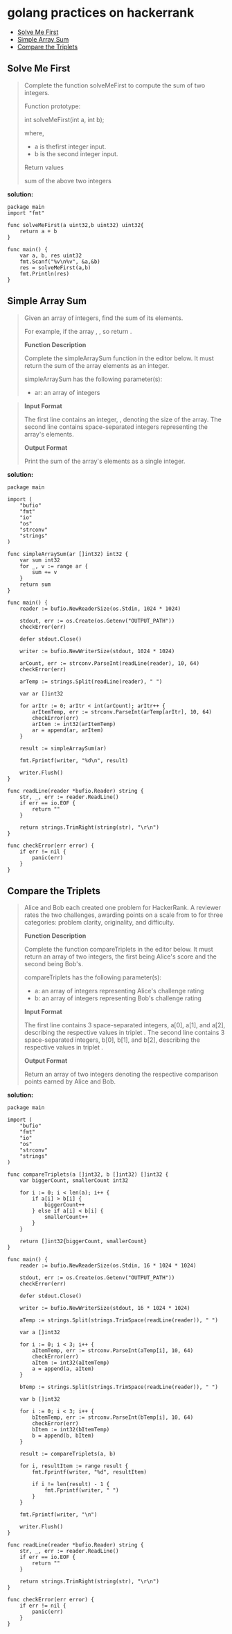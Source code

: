 
# golang practices on hackerrank

- [Solve Me First](#solve-me-first)
- [Simple Array Sum](#simple-array-sum)
- [Compare the Triplets](#compare-the-triplets)

## Solve Me First

> Complete the function solveMeFirst to compute the sum of two integers.
> 
> Function prototype:
>
> int solveMeFirst(int a, int b);
>
> where,
> - a is thefirst integer input.
> - b is the second integer input.
> 
> Return values
>
> sum of the above two integers

**solution:**

```golang
package main
import "fmt"

func solveMeFirst(a uint32,b uint32) uint32{
    return a + b
}

func main() {
    var a, b, res uint32
    fmt.Scanf("%v\n%v", &a,&b)
    res = solveMeFirst(a,b)
    fmt.Println(res)
}
```

## Simple Array Sum
> Given an array of integers, find the sum of its elements.
>
> For example, if the array , , so return .
>
> **Function Description**
>
> Complete the simpleArraySum function in the editor below. It must return the sum of the array elements as an integer.
>
> simpleArraySum has the following parameter(s):
> 
> - ar: an array of integers

> **Input Format**
>
> The first line contains an integer, , denoting the size of the array. 
> The second line contains  space-separated integers representing the array's elements.
>
> **Output Format**
>
> Print the sum of the array's elements as a single integer.

**solution:**
```golang
package main

import (
    "bufio"
    "fmt"
    "io"
    "os"
    "strconv"
    "strings"
)

func simpleArraySum(ar []int32) int32 {
    var sum int32
    for _, v := range ar {
        sum += v
    }
    return sum
}

func main() {
    reader := bufio.NewReaderSize(os.Stdin, 1024 * 1024)

    stdout, err := os.Create(os.Getenv("OUTPUT_PATH"))
    checkError(err)

    defer stdout.Close()

    writer := bufio.NewWriterSize(stdout, 1024 * 1024)

    arCount, err := strconv.ParseInt(readLine(reader), 10, 64)
    checkError(err)

    arTemp := strings.Split(readLine(reader), " ")

    var ar []int32

    for arItr := 0; arItr < int(arCount); arItr++ {
        arItemTemp, err := strconv.ParseInt(arTemp[arItr], 10, 64)
        checkError(err)
        arItem := int32(arItemTemp)
        ar = append(ar, arItem)
    }

    result := simpleArraySum(ar)

    fmt.Fprintf(writer, "%d\n", result)

    writer.Flush()
}

func readLine(reader *bufio.Reader) string {
    str, _, err := reader.ReadLine()
    if err == io.EOF {
        return ""
    }

    return strings.TrimRight(string(str), "\r\n")
}

func checkError(err error) {
    if err != nil {
        panic(err)
    }
}
```

## Compare the Triplets
> Alice and Bob each created one problem for HackerRank. A reviewer rates the two challenges, awarding points on a scale from  to  for three categories: problem clarity, originality, and difficulty.
>
> **Function Description**
>
> Complete the function compareTriplets in the editor below. It must return an array of two integers, the first being Alice's score and the second being Bob's.
>
> compareTriplets has the following parameter(s):
> 
> - a: an array of integers representing Alice's challenge rating
> - b: an array of integers representing Bob's challenge rating
> 
> **Input Format**
>
> The first line contains 3 space-separated integers, a[0], a[1], and a[2], describing the respective values in triplet . 
> The second line contains 3 space-separated integers, b[0], b[1], and b[2], describing the respective values in triplet .
>
> **Output Format**
>
> Return an array of two integers denoting the respective comparison points earned by Alice and Bob.

**solution:**
```golang
package main

import (
    "bufio"
    "fmt"
    "io"
    "os"
    "strconv"
    "strings"
)

func compareTriplets(a []int32, b []int32) []int32 {
    var biggerCount, smallerCount int32

    for i := 0; i < len(a); i++ {
        if a[i] > b[i] {
            biggerCount++
        } else if a[i] < b[i] {
            smallerCount++
        }
    }

    return []int32{biggerCount, smallerCount}
}

func main() {
    reader := bufio.NewReaderSize(os.Stdin, 16 * 1024 * 1024)

    stdout, err := os.Create(os.Getenv("OUTPUT_PATH"))
    checkError(err)

    defer stdout.Close()

    writer := bufio.NewWriterSize(stdout, 16 * 1024 * 1024)

    aTemp := strings.Split(strings.TrimSpace(readLine(reader)), " ")

    var a []int32

    for i := 0; i < 3; i++ {
        aItemTemp, err := strconv.ParseInt(aTemp[i], 10, 64)
        checkError(err)
        aItem := int32(aItemTemp)
        a = append(a, aItem)
    }

    bTemp := strings.Split(strings.TrimSpace(readLine(reader)), " ")

    var b []int32

    for i := 0; i < 3; i++ {
        bItemTemp, err := strconv.ParseInt(bTemp[i], 10, 64)
        checkError(err)
        bItem := int32(bItemTemp)
        b = append(b, bItem)
    }

    result := compareTriplets(a, b)

    for i, resultItem := range result {
        fmt.Fprintf(writer, "%d", resultItem)

        if i != len(result) - 1 {
            fmt.Fprintf(writer, " ")
        }
    }

    fmt.Fprintf(writer, "\n")

    writer.Flush()
}

func readLine(reader *bufio.Reader) string {
    str, _, err := reader.ReadLine()
    if err == io.EOF {
        return ""
    }

    return strings.TrimRight(string(str), "\r\n")
}

func checkError(err error) {
    if err != nil {
        panic(err)
    }
}
```
